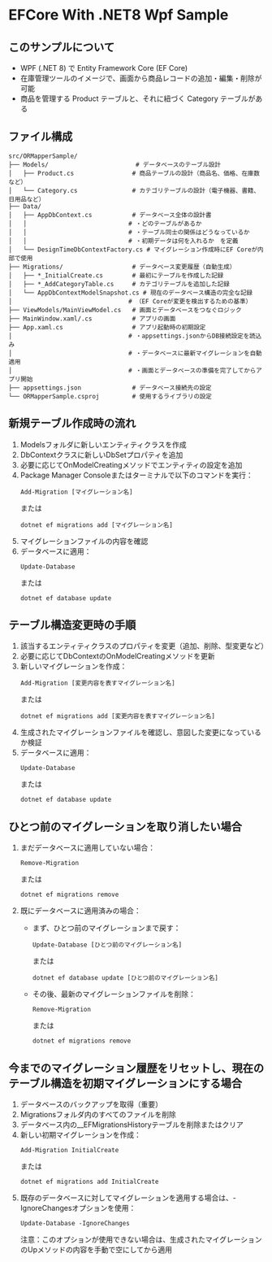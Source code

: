 # EFCore With .NET8 Wpf Sample

## このサンプルについて

* WPF (.NET 8) で Entity Framework Core (EF Core) 
* 在庫管理ツールのイメージで、画面から商品レコードの追加・編集・削除が可能
* 商品を管理する Product テーブルと、それに紐づく Category テーブルがある


## ファイル構成

```
src/ORMapperSample/
├── Models/                        # データベースのテーブル設計
│   ├── Product.cs                # 商品テーブルの設計（商品名、価格、在庫数など）
│   └── Category.cs               # カテゴリテーブルの設計（電子機器、書籍、日用品など）
├── Data/
│   ├── AppDbContext.cs           # データベース全体の設計書
│   │                            # ・どのテーブルがあるか
│   │                            # ・テーブル同士の関係はどうなっているか
│   │                            # ・初期データは何を入れるか　を定義
│   └── DesignTimeDbContextFactory.cs # マイグレーション作成時にEF Coreが内部で使用
├── Migrations/                   # データベース変更履歴（自動生成）
│   ├── *_InitialCreate.cs        # 最初にテーブルを作成した記録
│   ├── *_AddCategoryTable.cs     # カテゴリテーブルを追加した記録
│   └── AppDbContextModelSnapshot.cs # 現在のデータベース構造の完全な記録
│                                # （EF Coreが変更を検出するための基準）
├── ViewModels/MainViewModel.cs   # 画面とデータベースをつなぐロジック
├── MainWindow.xaml/.cs           # アプリの画面
├── App.xaml.cs                   # アプリ起動時の初期設定
│                                # ・appsettings.jsonからDB接続設定を読込み
│                                # ・データベースに最新マイグレーションを自動適用
│                                # ・画面とデータベースの準備を完了してからアプリ開始
├── appsettings.json              # データベース接続先の設定
└── ORMapperSample.csproj         # 使用するライブラリの設定
```

## 新規テーブル作成時の流れ

1. Modelsフォルダに新しいエンティティクラスを作成
2. DbContextクラスに新しいDbSet<T>プロパティを追加
3. 必要に応じてOnModelCreatingメソッドでエンティティの設定を追加
4. Package Manager Consoleまたはターミナルで以下のコマンドを実行：
   ```
   Add-Migration [マイグレーション名]
   ```
   または
   ```
   dotnet ef migrations add [マイグレーション名]
   ```
5. マイグレーションファイルの内容を確認
6. データベースに適用：
   ```
   Update-Database
   ```
   または
   ```
   dotnet ef database update
   ```

## テーブル構造変更時の手順

1. 該当するエンティティクラスのプロパティを変更（追加、削除、型変更など）
2. 必要に応じてDbContextのOnModelCreatingメソッドを更新
3. 新しいマイグレーションを作成：
   ```
   Add-Migration [変更内容を表すマイグレーション名]
   ```
   または
   ```
   dotnet ef migrations add [変更内容を表すマイグレーション名]
   ```
4. 生成されたマイグレーションファイルを確認し、意図した変更になっているか検証
5. データベースに適用：
   ```
   Update-Database
   ```
   または
   ```
   dotnet ef database update
   ```

## ひとつ前のマイグレーションを取り消したい場合

1. まだデータベースに適用していない場合：
   ```
   Remove-Migration
   ```
   または
   ```
   dotnet ef migrations remove
   ```

2. 既にデータベースに適用済みの場合：
   - まず、ひとつ前のマイグレーションまで戻す：
     ```
     Update-Database [ひとつ前のマイグレーション名]
     ```
     または
     ```
     dotnet ef database update [ひとつ前のマイグレーション名]
     ```
   - その後、最新のマイグレーションファイルを削除：
     ```
     Remove-Migration
     ```
     または
     ```
     dotnet ef migrations remove
     ```

## 今までのマイグレーション履歴をリセットし、現在のテーブル構造を初期マイグレーションにする場合

1. データベースのバックアップを取得（重要）
2. Migrationsフォルダ内のすべてのファイルを削除
3. データベース内の__EFMigrationsHistoryテーブルを削除またはクリア
4. 新しい初期マイグレーションを作成：
   ```
   Add-Migration InitialCreate
   ```
   または
   ```
   dotnet ef migrations add InitialCreate
   ```
5. 既存のデータベースに対してマイグレーションを適用する場合は、-IgnoreChangesオプションを使用：
   ```
   Update-Database -IgnoreChanges
   ```
   注意：このオプションが使用できない場合は、生成されたマイグレーションのUpメソッドの内容を手動で空にしてから適用